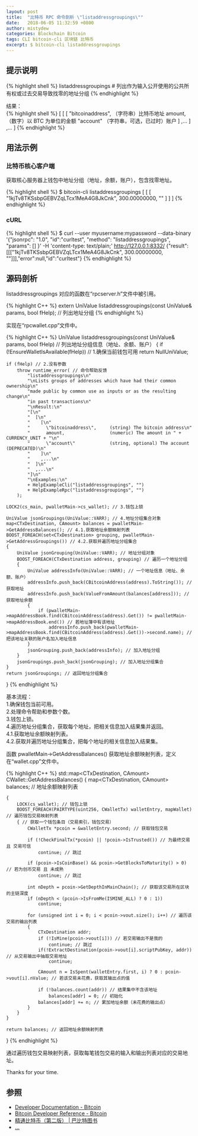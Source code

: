 ```yaml
---
layout: post
title:  "比特币 RPC 命令剖析 \"listaddressgroupings\""
date:   2018-06-05 11:32:59 +0800
author: mistydew
categories: Blockchain Bitcoin
tags: CLI bitcoin-cli 区块链 比特币
excerpt: $ bitcoin-cli listaddressgroupings
---
```

## 提示说明

{% highlight shell %}
listaddressgroupings # 列出作为输入公开使用的公共所有权或过去交易导致找零的地址分组
{% endhighlight %}

结果：<br>
{% highlight shell %}
[
  [
    [
      "bitcoinaddress",     （字符串）比特币地址
      amount,                 （数字）以 BTC 为单位的金额
      "account"             （字符串，可选，已过时）账户
    ]
    ,...
  ]
  ,...
]
{% endhighlight %}

## 用法示例

### 比特币核心客户端

获取核心服务器上钱包中地址分组（地址，余额，账户），包含找零地址。

{% highlight shell %}
$ bitcoin-cli listaddressgroupings
[
  [
    [
      "1kjTv8TKSsbpGEBVZqLTcx1MeA4G8JkCnk", 
      300.00000000, 
      ""
    ]
  ]
]
{% endhighlight %}

### cURL

{% highlight shell %}
$ curl --user myusername:mypassword --data-binary '{"jsonrpc": "1.0", "id":"curltest", "method": "listaddressgroupings", "params": [] }' -H 'content-type: text/plain;' http://127.0.0.1:8332/
{"result":[[["1kjTv8TKSsbpGEBVZqLTcx1MeA4G8JkCnk", 300.00000000, ""]]],"error":null,"id":"curltest"}
{% endhighlight %}

## 源码剖析
listaddressgroupings 对应的函数在“rpcserver.h”文件中被引用。

{% highlight C++ %}
extern UniValue listaddressgroupings(const UniValue& params, bool fHelp); // 列出地址分组
{% endhighlight %}

实现在“rpcwallet.cpp”文件中。

{% highlight C++ %}
UniValue listaddressgroupings(const UniValue& params, bool fHelp) // 列出地址分组信息（地址、余额、账户）
{
    if (!EnsureWalletIsAvailable(fHelp)) // 1.确保当前钱包可用
        return NullUniValue;
    
    if (fHelp) // 2.没有参数
        throw runtime_error( // 命令帮助反馈
            "listaddressgroupings\n"
            "\nLists groups of addresses which have had their common ownership\n"
            "made public by common use as inputs or as the resulting change\n"
            "in past transactions\n"
            "\nResult:\n"
            "[\n"
            "  [\n"
            "    [\n"
            "      \"bitcoinaddress\",     (string) The bitcoin address\n"
            "      amount,                 (numeric) The amount in " + CURRENCY_UNIT + "\n"
            "      \"account\"             (string, optional) The account (DEPRECATED)\n"
            "    ]\n"
            "    ,...\n"
            "  ]\n"
            "  ,...\n"
            "]\n"
            "\nExamples:\n"
            + HelpExampleCli("listaddressgroupings", "")
            + HelpExampleRpc("listaddressgroupings", "")
        );

    LOCK2(cs_main, pwalletMain->cs_wallet); // 3.钱包上锁

    UniValue jsonGroupings(UniValue::VARR); // 4.地址分组集合对象
    map<CTxDestination, CAmount> balances = pwalletMain->GetAddressBalances(); // 4.1.获取地址余额映射列表
    BOOST_FOREACH(set<CTxDestination> grouping, pwalletMain->GetAddressGroupings()) // 4.2.获取并遍历地址分组集合
    {
        UniValue jsonGrouping(UniValue::VARR); // 地址分组对象
        BOOST_FOREACH(CTxDestination address, grouping) // 遍历一个地址分组
        {
            UniValue addressInfo(UniValue::VARR); // 一个地址信息（地址、余额、账户）
            addressInfo.push_back(CBitcoinAddress(address).ToString()); // 获取地址
            addressInfo.push_back(ValueFromAmount(balances[address])); // 获取地址余额
            {
                if (pwalletMain->mapAddressBook.find(CBitcoinAddress(address).Get()) != pwalletMain->mapAddressBook.end()) // 若地址簿中有该地址
                    addressInfo.push_back(pwalletMain->mapAddressBook.find(CBitcoinAddress(address).Get())->second.name); // 把该地址关联的账户名加入地址信息
            }
            jsonGrouping.push_back(addressInfo); // 加入地址分组
        }
        jsonGroupings.push_back(jsonGrouping); // 加入地址分组集合
    }
    return jsonGroupings; // 返回地址分组集合
}
{% endhighlight %}

基本流程：<br>
1.确保钱包当前可用。<br>
2.处理命令帮助和参数个数。<br>
3.钱包上锁。<br>
4.遍历地址分组集合，获取每个地址，把相关信息加入结果集并返回。<br>
4.1.获取地址余额映射列表。<br>
4.2.获取并遍历地址分组集合，把每个地址的相关信息加入结果集。<br>

函数 pwalletMain->GetAddressBalances() 获取地址余额映射列表，定义在“wallet.cpp”文件中。

{% highlight C++ %}
std::map<CTxDestination, CAmount> CWallet::GetAddressBalances()
{
    map<CTxDestination, CAmount> balances; // 地址余额映射列表

    {
        LOCK(cs_wallet); // 钱包上锁
        BOOST_FOREACH(PAIRTYPE(uint256, CWalletTx) walletEntry, mapWallet) // 遍历钱包交易映射列表
        { // 获取一个钱包条目（交易索引，钱包交易）
            CWalletTx *pcoin = &walletEntry.second; // 获取钱包交易

            if (!CheckFinalTx(*pcoin) || !pcoin->IsTrusted()) // 为最终交易 且 交易可信
                continue; // 跳过

            if (pcoin->IsCoinBase() && pcoin->GetBlocksToMaturity() > 0) // 若为创币交易 且 未成熟
                continue; // 跳过

            int nDepth = pcoin->GetDepthInMainChain(); // 获取该交易所在区块的主链深度
            if (nDepth < (pcoin->IsFromMe(ISMINE_ALL) ? 0 : 1))
                continue;

            for (unsigned int i = 0; i < pcoin->vout.size(); i++) // 遍历该交易的输出列表
            {
                CTxDestination addr;
                if (!IsMine(pcoin->vout[i])) // 若交易输出不是我的
                    continue; // 跳过
                if(!ExtractDestination(pcoin->vout[i].scriptPubKey, addr)) // 从交易输出中抽取交易地址
                    continue;

                CAmount n = IsSpent(walletEntry.first, i) ? 0 : pcoin->vout[i].nValue; // 若该交易未花费，获取其输出点的值

                if (!balances.count(addr)) // 结果集中不含该地址
                    balances[addr] = 0; // 初始化
                balances[addr] += n; // 累加地址余额（未花费的输出点）
            }
        }
    }

    return balances; // 返回地址余额映射列表
}
{% endhighlight %}

通过遍历钱包交易映射列表，获取每笔钱包交易的输入和输出列表对应的交易地址。

Thanks for your time.

## 参照
* [Developer Documentation - Bitcoin](https://bitcoin.org/en/developer-documentation)
* [Bitcoin Developer Reference - Bitcoin](https://bitcoin.org/en/developer-reference#listaddressgroupings)
* [精通比特币（第二版） \| 巴比特图书](http://book.8btc.com/masterbitcoin2cn)
* [...](https://github.com/mistydew/blockchain)
